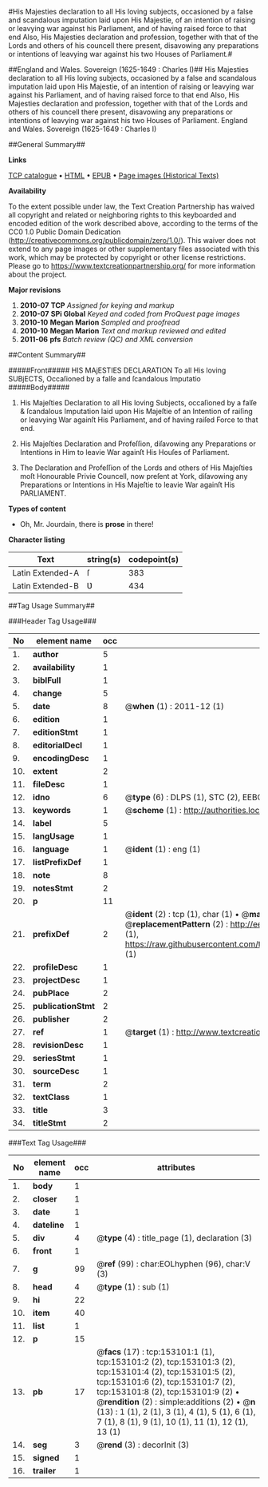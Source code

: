 #His Majesties declaration to all His loving subjects, occasioned by a false and scandalous imputation laid upon His Majestie, of an intention of raising or leavying war against his Parliament, and of having raised force to that end Also, His Majesties declaration and profession, together with that of the Lords and others of his councell there present, disavowing any preparations or intentions of leavying war against his two Houses of Parliament.#

##England and Wales. Sovereign (1625-1649 : Charles I)##
His Majesties declaration to all His loving subjects, occasioned by a false and scandalous imputation laid upon His Majestie, of an intention of raising or leavying war against his Parliament, and of having raised force to that end Also, His Majesties declaration and profession, together with that of the Lords and others of his councell there present, disavowing any preparations or intentions of leavying war against his two Houses of Parliament.
England and Wales. Sovereign (1625-1649 : Charles I)

##General Summary##

**Links**

[TCP catalogue](http://www.ota.ox.ac.uk/tcp/)  • 
[HTML](http://tei.it.ox.ac.uk/tcp/Texts-HTML/free/A78/A78727.html)  • 
[EPUB](http://tei.it.ox.ac.uk/tcp/Texts-EPUB/free/A78/A78727.epub) • 
[Page images (Historical Texts)](https://historicaltexts.jisc.ac.uk/eebo-99895613e)

**Availability**

To the extent possible under law, the Text Creation Partnership has waived all copyright and related or neighboring rights to this keyboarded and encoded edition of the work described above, according to the terms of the CC0 1.0 Public Domain Dedication (http://creativecommons.org/publicdomain/zero/1.0/). This waiver does not extend to any page images or other supplementary files associated with this work, which may be protected by copyright or other license restrictions. Please go to https://www.textcreationpartnership.org/ for more information about the project.

**Major revisions**

1. __2010-07__ __TCP__ *Assigned for keying and markup*
1. __2010-07__ __SPi Global__ *Keyed and coded from ProQuest page images*
1. __2010-10__ __Megan Marion__ *Sampled and proofread*
1. __2010-10__ __Megan Marion__ *Text and markup reviewed and edited*
1. __2011-06__ __pfs__ *Batch review (QC) and XML conversion*

##Content Summary##

#####Front#####
HIS MAjESTIES DECLARATION To all His loving SUBjECTS, Occaſioned by a falſe and ſcandalous Imputatio
#####Body#####

1. His Majeſties Declaration to all His loving Subjects, occaſioned by a falſe & ſcandalous Imputation laid upon His Majeſtie of an Intention of raiſing or leavying War againſt His Parliament, and of having raiſed Force to that end.

1. His Majeſties Declaration and Profeſſion, diſavowing any Preparations or Intentions in Him to leavie War againſt His Houſes of Parliament.

1. The Declaration and Profeſſion of the Lords and others of His Majeſties moſt Honourable Privie Councell, now preſent at York, diſavowing any Preparations or Intentions in His Majeſtie to leavie War againſt His PARLIAMENT.

**Types of content**

  * Oh, Mr. Jourdain, there is **prose** in there!

**Character listing**


|Text|string(s)|codepoint(s)|
|---|---|---|
|Latin Extended-A|ſ|383|
|Latin Extended-B|Ʋ|434|

##Tag Usage Summary##

###Header Tag Usage###

|No|element name|occ|attributes|
|---|---|---|---|
|1.|__author__|5||
|2.|__availability__|1||
|3.|__biblFull__|1||
|4.|__change__|5||
|5.|__date__|8| @__when__ (1) : 2011-12 (1)|
|6.|__edition__|1||
|7.|__editionStmt__|1||
|8.|__editorialDecl__|1||
|9.|__encodingDesc__|1||
|10.|__extent__|2||
|11.|__fileDesc__|1||
|12.|__idno__|6| @__type__ (6) : DLPS (1), STC (2), EEBO-CITATION (1), PROQUEST (1), VID (1)|
|13.|__keywords__|1| @__scheme__ (1) : http://authorities.loc.gov/ (1)|
|14.|__label__|5||
|15.|__langUsage__|1||
|16.|__language__|1| @__ident__ (1) : eng (1)|
|17.|__listPrefixDef__|1||
|18.|__note__|8||
|19.|__notesStmt__|2||
|20.|__p__|11||
|21.|__prefixDef__|2| @__ident__ (2) : tcp (1), char (1)  •  @__matchPattern__ (2) : ([0-9\-]+):([0-9IVX]+) (1), (.+) (1)  •  @__replacementPattern__ (2) : http://eebo.chadwyck.com/downloadtiff?vid=$1&page=$2 (1), https://raw.githubusercontent.com/textcreationpartnership/Texts/master/tcpchars.xml#$1 (1)|
|22.|__profileDesc__|1||
|23.|__projectDesc__|1||
|24.|__pubPlace__|2||
|25.|__publicationStmt__|2||
|26.|__publisher__|2||
|27.|__ref__|1| @__target__ (1) : http://www.textcreationpartnership.org/docs/. (1)|
|28.|__revisionDesc__|1||
|29.|__seriesStmt__|1||
|30.|__sourceDesc__|1||
|31.|__term__|2||
|32.|__textClass__|1||
|33.|__title__|3||
|34.|__titleStmt__|2||


###Text Tag Usage###

|No|element name|occ|attributes|
|---|---|---|---|
|1.|__body__|1||
|2.|__closer__|1||
|3.|__date__|1||
|4.|__dateline__|1||
|5.|__div__|4| @__type__ (4) : title_page (1), declaration (3)|
|6.|__front__|1||
|7.|__g__|99| @__ref__ (99) : char:EOLhyphen (96), char:V (3)|
|8.|__head__|4| @__type__ (1) : sub (1)|
|9.|__hi__|22||
|10.|__item__|40||
|11.|__list__|1||
|12.|__p__|15||
|13.|__pb__|17| @__facs__ (17) : tcp:153101:1 (1), tcp:153101:2 (2), tcp:153101:3 (2), tcp:153101:4 (2), tcp:153101:5 (2), tcp:153101:6 (2), tcp:153101:7 (2), tcp:153101:8 (2), tcp:153101:9 (2)  •  @__rendition__ (2) : simple:additions (2)  •  @__n__ (13) : 1 (1), 2 (1), 3 (1), 4 (1), 5 (1), 6 (1), 7 (1), 8 (1), 9 (1), 10 (1), 11 (1), 12 (1), 13 (1)|
|14.|__seg__|3| @__rend__ (3) : decorInit (3)|
|15.|__signed__|1||
|16.|__trailer__|1||
